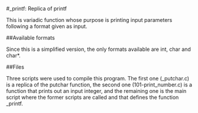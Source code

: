 #_printf: Replica of printf

This is variadic function whose purpose is printing input parameters following a format given as input.

##Available formats

Since this is a simplified version, the only formats available are int, char and char*.

##Files

Three scripts were used to compile this program. The first one (_putchar.c) is a replica of the putchar function, the second one (101-print_number.c) is a function that prints out an input integer, and the remaining one is the main script where the former scripts are called and that defines the function _printf. 
